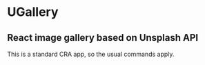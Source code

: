 # UGallery
## React image gallery based on Unsplash API
This is a standard CRA app, so the usual commands apply.
